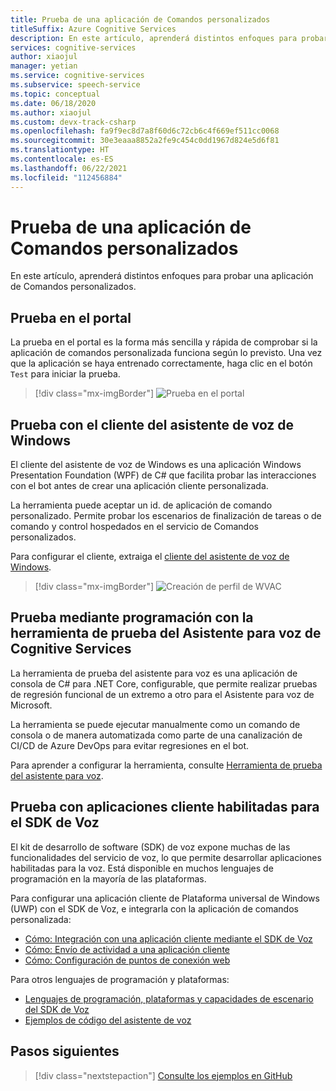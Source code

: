 ```yaml
---
title: Prueba de una aplicación de Comandos personalizados
titleSuffix: Azure Cognitive Services
description: En este artículo, aprenderá distintos enfoques para probar una aplicación de Comandos personalizados.
services: cognitive-services
author: xiaojul
manager: yetian
ms.service: cognitive-services
ms.subservice: speech-service
ms.topic: conceptual
ms.date: 06/18/2020
ms.author: xiaojul
ms.custom: devx-track-csharp
ms.openlocfilehash: fa9f9ec8d7a8f60d6c72cb6c4f669ef511cc0068
ms.sourcegitcommit: 30e3eaaa8852a2fe9c454c0dd1967d824e5d6f81
ms.translationtype: HT
ms.contentlocale: es-ES
ms.lasthandoff: 06/22/2021
ms.locfileid: "112456884"
---
```

# <a name="test-your-custom-commands-application"></a>Prueba de una aplicación de Comandos personalizados

En este artículo, aprenderá distintos enfoques para probar una aplicación de Comandos personalizados.

## <a name="test-in-the-portal"></a>Prueba en el portal

La prueba en el portal es la forma más sencilla y rápida de comprobar si la aplicación de comandos personalizada funciona según lo previsto. Una vez que la aplicación se haya entrenado correctamente, haga clic en el botón `Test` para iniciar la prueba.

> [!div class="mx-imgBorder"]
> ![Prueba en el portal](media/custom-commands/create-basic-test-chat-no-mic.png)

## <a name="test-with-windows-voice-assistant-client"></a>Prueba con el cliente del asistente de voz de Windows

El cliente del asistente de voz de Windows es una aplicación Windows Presentation Foundation (WPF) de C# que facilita probar las interacciones con el bot antes de crear una aplicación cliente personalizada.

La herramienta puede aceptar un id. de aplicación de comando personalizado. Permite probar los escenarios de finalización de tareas o de comando y control hospedados en el servicio de Comandos personalizados.

Para configurar el cliente, extraiga el [cliente del asistente de voz de Windows](https://github.com/Azure-Samples/Cognitive-Services-Voice-Assistant/tree/master/clients/csharp-wpf).

> [!div class="mx-imgBorder"]
> ![Creación de perfil de WVAC](media/custom-commands/conversation.png)

## <a name="test-programatically-with-the-cognitive-services-voice-assistant-test-tool"></a>Prueba mediante programación con la herramienta de prueba del Asistente para voz de Cognitive Services

La herramienta de prueba del asistente para voz es una aplicación de consola de C# para .NET Core, configurable, que permite realizar pruebas de regresión funcional de un extremo a otro para el Asistente para voz de Microsoft. 

La herramienta se puede ejecutar manualmente como un comando de consola o de manera automatizada como parte de una canalización de CI/CD de Azure DevOps para evitar regresiones en el bot.

Para aprender a configurar la herramienta, consulte [Herramienta de prueba del asistente para voz](https://github.com/Azure-Samples/Cognitive-Services-Voice-Assistant/tree/main/clients/csharp-dotnet-core/voice-assistant-test).

## <a name="test-with-speech-sdk-enabled-client-applications"></a>Prueba con aplicaciones cliente habilitadas para el SDK de Voz

El kit de desarrollo de software (SDK) de voz expone muchas de las funcionalidades del servicio de voz, lo que permite desarrollar aplicaciones habilitadas para la voz. Está disponible en muchos lenguajes de programación en la mayoría de las plataformas.

Para configurar una aplicación cliente de Plataforma universal de Windows (UWP) con el SDK de Voz, e integrarla con la aplicación de comandos personalizada:  
- [Cómo: Integración con una aplicación cliente mediante el SDK de Voz](./how-to-custom-commands-setup-speech-sdk.md)
- [Cómo: Envío de actividad a una aplicación cliente](./how-to-custom-commands-send-activity-to-client.md)
- [Cómo: Configuración de puntos de conexión web](./how-to-custom-commands-setup-web-endpoints.md)

Para otros lenguajes de programación y plataformas:
- [Lenguajes de programación, plataformas y capacidades de escenario del SDK de Voz](./speech-sdk.md)
- [Ejemplos de código del asistente de voz](https://github.com/Azure-Samples/Cognitive-Services-Voice-Assistant)

## <a name="next-steps"></a>Pasos siguientes

> [!div class="nextstepaction"]
> [Consulte los ejemplos en GitHub](https://aka.ms/speech/cc-samples)
